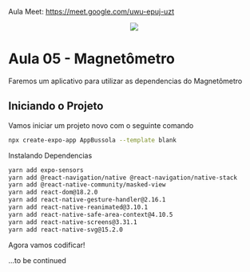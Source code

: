 Aula Meet: https://meet.google.com/uwu-epuj-uzt
<div align = center>
  <img src = "https://github.com/user-attachments/assets/2474ae50-4076-4907-ac2a-c77ef2e59a86">
</div>  


# Aula 05 - Magnetômetro

Faremos um aplicativo para utilizar as dependencias do Magnetômetro

## Iniciando o Projeto

Vamos iniciar um projeto novo com o seguinte comando

```bash
npx create-expo-app AppBussola --template blank
```
Instalando Dependencias

```bash
yarn add expo-sensors
yarn add @react-navigation/native @react-navigation/native-stack
yarn add @react-native-community/masked-view
yarn add react-dom@18.2.0 
yarn add react-native-gesture-handler@2.16.1 
yarn add react-native-reanimated@3.10.1 
yarn add react-native-safe-area-context@4.10.5 
yarn add react-native-screens@3.31.1
yarn add react-native-svg@15.2.0

```

Agora vamos codificar!


...to be continued



